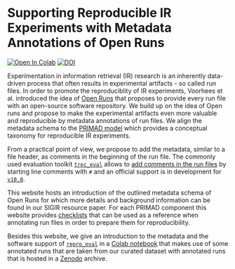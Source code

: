 # Supporting Reproducible IR Experiments with Metadata Annotations of Open Runs

[![Open In Colab](https://colab.research.google.com/assets/colab-badge.svg)]()
[![DOI](https://zenodo.org/badge/DOI/10.1234/zenodo.1234567.svg)]()

Experimentation in information retrieval (IR) research is an inherently data-driven process that often results in experimental artifacts - so called run files. In order to promote the reproduciblity of IR experiments, Voorhees et al. introduced the idea of [Open Runs](http://research.nii.ac.jp/ntcir/workshop/OnlineProceedings12/pdf/evia/04-EVIA2016-VoorheesE.pdf) that proposes to provide every run file with an open-source software repository. We build up on the idea of Open runs and propose to make the experimental artifacts even more valuable and reproducible by metadata annotations of run files.  We align the metadata schema to the [PRIMAD model](https://sigir.org/files/forum/2016J/p068.pdf) which provides a conceptual taxonomy for reproducible IR experiments.

From a practical point of view, we propose to add the metadata, similar to a file header, as comments in the beginning of the run file. The commonly used evaluation toolkit [`trec_eval`](https://github.com/usnistgov/trec_eval) allows to [add comments in the run files](https://github.com/usnistgov/trec_eval/issues/20) by starting line comments with `#` and an official support is in development for [`v10.0`](https://github.com/usnistgov/trec_eval/tree/version-10.0-dev).

This website hosts an introduction of the outlined metadata schema of Open Runs for which more details and background information can be found in our SIGIR resource paper. For each PRIMAD component this website provides [checklists](metadata/overview) that can be used as a reference when annotating run files in order to prepare them for reproducibility.

Besides this website, we give an introduction to the metadata and the software support of [`repro_eval`](https://github.com/irgroup/repro_eval) in a [Colab notebook]() that makes use of some annotated runs that are taken from our curated dataset with annotated runs that is hosted in a [Zenodo]() archive.